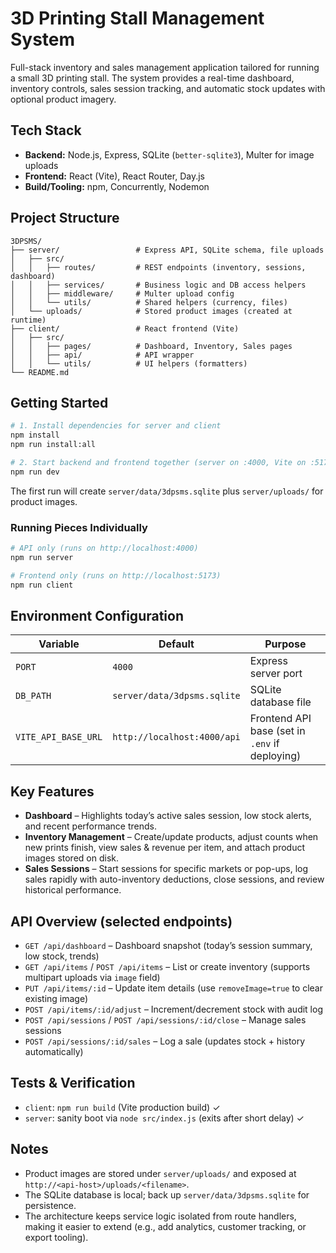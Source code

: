 # 3D Printing Stall Management System

Full-stack inventory and sales management application tailored for running a small 3D printing stall. The system provides a real-time dashboard, inventory controls, sales session tracking, and automatic stock updates with optional product imagery.

## Tech Stack

- **Backend:** Node.js, Express, SQLite (`better-sqlite3`), Multer for image uploads
- **Frontend:** React (Vite), React Router, Day.js
- **Build/Tooling:** npm, Concurrently, Nodemon

## Project Structure

```
3DPSMS/
├── server/                 # Express API, SQLite schema, file uploads
│   ├── src/
│   │   ├── routes/         # REST endpoints (inventory, sessions, dashboard)
│   │   ├── services/       # Business logic and DB access helpers
│   │   ├── middleware/     # Multer upload config
│   │   └── utils/          # Shared helpers (currency, files)
│   └── uploads/            # Stored product images (created at runtime)
├── client/                 # React frontend (Vite)
│   ├── src/
│   │   ├── pages/          # Dashboard, Inventory, Sales pages
│   │   ├── api/            # API wrapper
│   │   └── utils/          # UI helpers (formatters)
└── README.md
```

## Getting Started

```bash
# 1. Install dependencies for server and client
npm install
npm run install:all

# 2. Start backend and frontend together (server on :4000, Vite on :5173)
npm run dev
```

The first run will create `server/data/3dpsms.sqlite` plus `server/uploads/` for product images.

### Running Pieces Individually

```bash
# API only (runs on http://localhost:4000)
npm run server

# Frontend only (runs on http://localhost:5173)
npm run client
```

## Environment Configuration

| Variable | Default | Purpose |
|----------|---------|---------|
| `PORT` | `4000` | Express server port |
| `DB_PATH` | `server/data/3dpsms.sqlite` | SQLite database file |
| `VITE_API_BASE_URL` | `http://localhost:4000/api` | Frontend API base (set in `.env` if deploying) |

## Key Features

- **Dashboard** – Highlights today’s active sales session, low stock alerts, and recent performance trends.
- **Inventory Management** – Create/update products, adjust counts when new prints finish, view sales & revenue per item, and attach product images stored on disk.
- **Sales Sessions** – Start sessions for specific markets or pop-ups, log sales rapidly with auto-inventory deductions, close sessions, and review historical performance.

## API Overview (selected endpoints)

- `GET /api/dashboard` – Dashboard snapshot (today’s session summary, low stock, trends)
- `GET /api/items` / `POST /api/items` – List or create inventory (supports multipart uploads via `image` field)
- `PUT /api/items/:id` – Update item details (use `removeImage=true` to clear existing image)
- `POST /api/items/:id/adjust` – Increment/decrement stock with audit log
- `POST /api/sessions` / `POST /api/sessions/:id/close` – Manage sales sessions
- `POST /api/sessions/:id/sales` – Log a sale (updates stock + history automatically)

## Tests & Verification

- `client`: `npm run build` (Vite production build) ✓
- `server`: sanity boot via `node src/index.js` (exits after short delay) ✓

## Notes

- Product images are stored under `server/uploads/` and exposed at `http://<api-host>/uploads/<filename>`.
- The SQLite database is local; back up `server/data/3dpsms.sqlite` for persistence.
- The architecture keeps service logic isolated from route handlers, making it easier to extend (e.g., add analytics, customer tracking, or export tooling).
